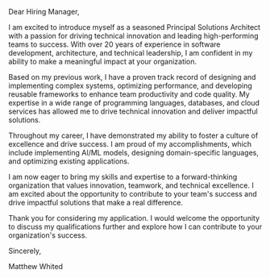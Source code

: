 Dear Hiring Manager,

I am excited to introduce myself as a seasoned Principal Solutions Architect with a passion for driving technical innovation and 
leading high-performing teams to success. With over 20 years of experience in software development, architecture, and technical 
leadership, I am confident in my ability to make a meaningful impact at your organization.

Based on my previous work, I have a proven track record of designing and implementing complex systems, optimizing performance, 
and developing reusable frameworks to enhance team productivity and code quality. My expertise in a wide range of programming 
languages, databases, and cloud services has allowed me to drive technical innovation and deliver impactful solutions.

Throughout my career, I have demonstrated my ability to foster a culture of excellence and drive success. I am proud of my 
accomplishments, which include implementing AI/ML models, designing domain-specific languages, and optimizing existing 
applications.

I am now eager to bring my skills and expertise to a forward-thinking organization that values innovation, teamwork, and technical 
excellence. I am excited about the opportunity to contribute to your team's success and drive impactful solutions that make a real 
difference.

Thank you for considering my application. I would welcome the opportunity to discuss my qualifications further and explore how I 
can contribute to your organization's success.

Sincerely,

Matthew Whited